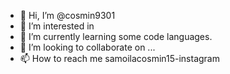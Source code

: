 - 👋 Hi, I’m @cosmin9301
- 👀 I’m interested in 
- 🌱 I’m currently learning some code languages.
- 💞️ I’m looking to collaborate on ...
- 📫 How to reach me samoilacosmin15-instagram 

<!---
cosmin9301/cosmin9301 is a ✨ special ✨ repository because its `README.md` (this file) appears on your GitHub profile.
You can click the Preview link to take a look at your changes.
--->
